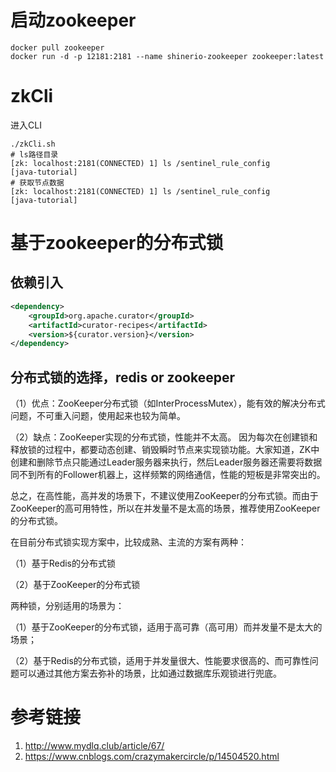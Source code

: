 # 启动zookeeper

```shell
docker pull zookeeper
docker run -d -p 12181:2181 --name shinerio-zookeeper zookeeper:latest
```

# zkCli

进入CLI
```shell
./zkCli.sh
# ls路径目录
[zk: localhost:2181(CONNECTED) 1] ls /sentinel_rule_config
[java-tutorial]
# 获取节点数据
[zk: localhost:2181(CONNECTED) 1] ls /sentinel_rule_config
[java-tutorial]
```

# 基于zookeeper的分布式锁

## 依赖引入

```xml
<dependency>
    <groupId>org.apache.curator</groupId>
    <artifactId>curator-recipes</artifactId>
    <version>${curator.version}</version>
</dependency>
```

## 分布式锁的选择，redis or zookeeper

（1）优点：ZooKeeper分布式锁（如InterProcessMutex），能有效的解决分布式问题，不可重入问题，使用起来也较为简单。

（2）缺点：ZooKeeper实现的分布式锁，性能并不太高。
因为每次在创建锁和释放锁的过程中，都要动态创建、销毁瞬时节点来实现锁功能。大家知道，ZK中创建和删除节点只能通过Leader服务器来执行，然后Leader服务器还需要将数据同不到所有的Follower机器上，这样频繁的网络通信，性能的短板是非常突出的。

总之，在高性能，高并发的场景下，不建议使用ZooKeeper的分布式锁。而由于ZooKeeper的高可用特性，所以在并发量不是太高的场景，推荐使用ZooKeeper的分布式锁。

在目前分布式锁实现方案中，比较成熟、主流的方案有两种：

（1）基于Redis的分布式锁

（2）基于ZooKeeper的分布式锁

两种锁，分别适用的场景为：

（1）基于ZooKeeper的分布式锁，适用于高可靠（高可用）而并发量不是太大的场景；

（2）基于Redis的分布式锁，适用于并发量很大、性能要求很高的、而可靠性问题可以通过其他方案去弥补的场景，比如通过数据库乐观锁进行兜底。

# 参考链接

1. http://www.mydlq.club/article/67/
2. https://www.cnblogs.com/crazymakercircle/p/14504520.html